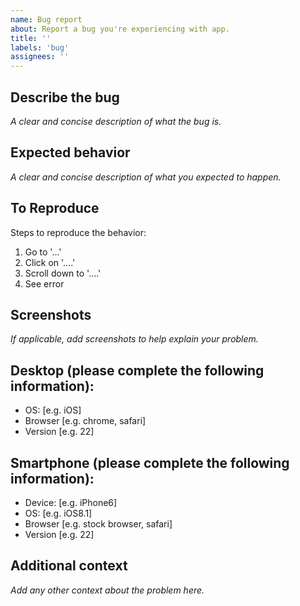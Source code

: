 ```yaml
---
name: Bug report
about: Report a bug you're experiencing with app.
title: ''
labels: 'bug'
assignees: ''
---
```


## Describe the bug

_A clear and concise description of what the bug is._

## Expected behavior

_A clear and concise description of what you expected to happen._

## To Reproduce

Steps to reproduce the behavior:

1. Go to '...'
2. Click on '....'
3. Scroll down to '....'
4. See error

## Screenshots

_If applicable, add screenshots to help explain your problem._

## Desktop (please complete the following information):

- OS: [e.g. iOS]
- Browser [e.g. chrome, safari]
- Version [e.g. 22]

## Smartphone (please complete the following information):

- Device: [e.g. iPhone6]
- OS: [e.g. iOS8.1]
- Browser [e.g. stock browser, safari]
- Version [e.g. 22]

## Additional context

_Add any other context about the problem here._
